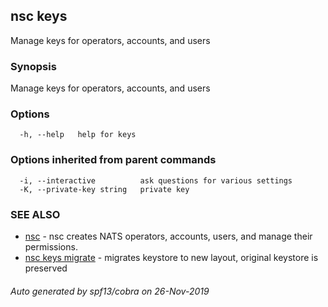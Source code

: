 ## nsc keys

Manage keys for operators, accounts, and users

### Synopsis

Manage keys for operators, accounts, and users

### Options

```
  -h, --help   help for keys
```

### Options inherited from parent commands

```
  -i, --interactive          ask questions for various settings
  -K, --private-key string   private key
```

### SEE ALSO

* [nsc](nsc.md)	 - nsc creates NATS operators, accounts, users, and manage their permissions.
* [nsc keys migrate](nsc_keys_migrate.md)	 - migrates keystore to new layout, original keystore is preserved

###### Auto generated by spf13/cobra on 26-Nov-2019

